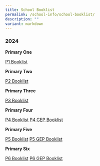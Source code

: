 ```yaml
---
title: School Booklist
permalink: /school-info/school-booklist/
description: ""
variant: markdown
---
```

### 2024

**Primary One**  

 [P1 Booklist](/files/P1_2024.pdf)
  
**Primary Two**  

[P2 Booklist](/files/P2_2024.pdf)
  
**Primary Three**  

[P3 Booklist](/files/P3%20booklist.pdf)  
  
**Primary Four**  

[P4 Booklist](/files/P4_2024.pdf)
[P4 GEP Booklist](/files/P4__GEP__2024.pdf)
  
**Primary Five**  

 [P5 Booklist](/files/P5_2024.pdf)
 [P5 GEP Booklist](/files/P5__GEP__2024.pdf)
  
**Primary Six**  

[P6 Booklist](/files/P6_2024.pdf)
[P6 GEP Booklist](/files/P6__GEP__2024.pdf)
